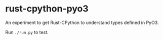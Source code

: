 # rust-cpython-pyo3

An experiment to get Rust-CPython to understand types defined in PyO3.

Run `./run.py` to test.